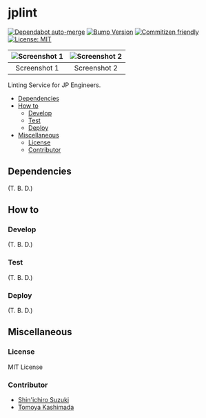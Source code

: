 # jplint

[![Dependabot auto-merge](https://github.com/jplint/jplint/actions/workflows/dependabot.yml/badge.svg)](https://github.com/jplint/jplint/actions/workflows/dependabot.yml)
[![Bump Version](https://github.com/jplint/jplint/workflows/Bump%20Version/badge.svg)](https://github.com/jplint/jplint/actions?query=workflow:%22Bump+Version%22)
[![Commitizen friendly](https://img.shields.io/badge/commitizen-friendly-brightgreen.svg)](http://commitizen.github.io/cz-cli/)
[![License: MIT](https://img.shields.io/badge/License-MIT-blue.svg)](https://opensource.org/licenses/MIT)

|![Screenshot 1](https://placehold.jp/32/3d4070/ffffff/720x480.png?text=Screenshot%201)|![Screenshot 2](https://placehold.jp/32/703d40/ffffff/720x480.png?text=Screenshot%202)|
|:---:|:---:|
|Screenshot 1|Screenshot 2|

Linting Service for JP Engineers.

- [Dependencies](#dependencies)
- [How to](#how-to)
  - [Develop](#develop)
  - [Test](#test)
  - [Deploy](#deploy)
- [Miscellaneous](#miscellaneous)
  - [License](#license)
  - [Contributor](#contributor)

## Dependencies

(T. B. D.)

## How to

### Develop

(T. B. D.)

### Test

(T. B. D.)

### Deploy

(T. B. D.)

## Miscellaneous

### License

MIT License

### Contributor

- [Shin'ichiro Suzuki](https://github.com/shin-sforzando)
- [Tomoya Kashimada](https://github.com/tomoya-sforzando)
